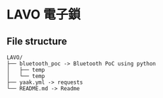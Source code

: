 # LAVO 電子鎖

## File structure

```
LAVO/  
├── bluetooth_poc -> Bluetooth PoC using python
│   ├── temp
│   └── temp         
├── yaak.yml -> requests
└── README.md -> Readme
```